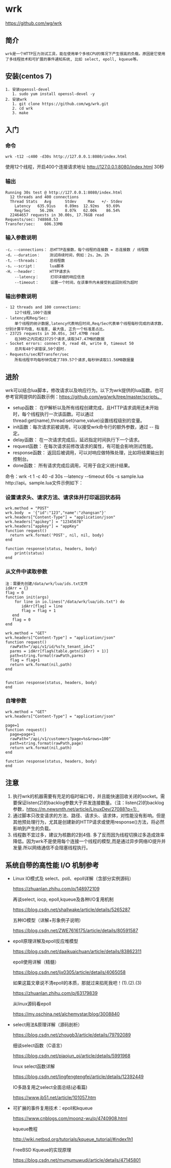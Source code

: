 # wrk
https://github.com/wg/wrk

## 简介
    wrk是一个HTTP压力测试工具，能在使用单个多核CPU的情况下产生很高的负载。原因是它使用了多线程技术和可扩展的事件通知系统, 比如 select, epoll, kqueue等。

## 安装(centos 7)
    1. 安装openssl-devel
       1. sudo yum install openssl-devel -y 
    2. 安装wrk
       1. git clone https://github.com/wg/wrk.git
       2. cd wrk
       3. make

## 入门

### 命令
```
wrk -t12 -c400 -d30s http://127.0.0.1:8080/index.html
```
使用12个线程，开启400个连接请求地址 http://127.0.0.1:8080/index.html 30秒
### 输出
```
Running 30s test @ http://127.0.0.1:8080/index.html
  12 threads and 400 connections
  Thread Stats   Avg      Stdev     Max   +/- Stdev
    Latency   635.91us    0.89ms  12.92ms   93.69%
    Req/Sec    56.20k     8.07k   62.00k    86.54%
  22464657 requests in 30.00s, 17.76GB read
Requests/sec: 748868.53
Transfer/sec:    606.33MB
```
### 输入参数说明
```
-c，--connections： 总HTTP连接数，每个线程的连接数 = 总连接数 / 线程数
-d，--duration：    测试持续时间，例如：2s，2m，2h
-t，--threads：     总线程数
-s，--script：      lua脚本
-H，--header：      HTTP请求头
    --latency：     打印详细的响应信息
    --timeout：     设置一个时间，在该事件内未接受到返回则视为超时
```
### 输出参数说明
```
- 12 threads and 100 connections:
    12个线程,100个连接
- latency和Req/Sec:
    单个线程的统计数据,latency代表响应时间,Req/Sec代表单个线程每秒完成的请求数，分别计算平均值, 标准差, 最大值, 正负一个标准差占比。
- 23725 requests in 30.05s, 347.47MB read
    在30秒之内完成23725个请求,读取347.47MB的数据
- Socket errors: connect 0, read 48, write 0, timeout 50
    总共有48个读错误,50个超时.
- Requests/sec和Transfer/sec
    所有线程平均每秒钟完成了789.57个请求,每秒钟读取11.56MB数据量
```

## 进阶

wrk可以结合lua脚本，修改请求以及响应行为。以下为wrk提供的lua函数。也可参考官网提供的函数示例：https://github.com/wg/wrk/tree/master/scripts。
- setup函数： 在IP解析以及所有线程创建完成，且HTTP请求调用还未开始时，每个线程执行一次该函数。可以通过thread:get(name),thread:set(name,value)设置线程级别的变量。
- init函数：每次请求前被调用，可以接受wrk命令行的额外参数，通过 -- 指定。
- delay函数： 在一次请求完成后，延迟指定时间执行下一个请求。
- request函数： 在每次请求前修改请求的属性，有可能会影响测试性能。
- response函数： 返回后被调用，可以对响应做特殊处理，比如将结果输出到控制台。
- done函数： 所有请求完成后调用，可用于自定义统计结果。

命令：wrk -t 1 -c 40 -d 30s --latency --timeout 60s -s sample.lua http://api。sample.lua文件示例如下：

### 设置请求头、请求方法、请求体并打印返回状态码
```
wrk.method = "POST"
wrk.body  = '{"id":"123","name":"zhangsan"}'
wrk.headers["Content-Type"] = "application/json"
wrk.headers["apikey"] = "12345678"
wrk.headers["appkey"] = "appKey"
function request()
  return wrk.format('POST', nil, nil, body)
end

function response(status, headers, body)
    print(status)
end
```

### 从文件中读取参数
```
注：需要先创建/data/wrk/lua/ids.txt文件
idArr = {}
flag = 0
function init(args)
    for line in io.lines("/data/wrk/lua/ids.txt") do
       idArr[flag] = line
       flag = flag + 1
   end
   flag = 0
end

wrk.method = "GET"
wrk.headers["Content-Type"] = "application/json"
function request()
  rawPath="/api/v1/id/%s?x_tenant_id=1"
  parms = idArr[flag%(table.getn(idArr) + 1)]
  path=string.format(rawPath,parms)
  flag = flag+1
  return wrk.format(nil,path)
end


function response(status, headers, body)
end
```

### 自增参数
```
wrk.method = "GET"
wrk.headers["Content-Type"] = "application/json"

page=1
function request()
  page=page+1
  rawPath="/api/v1/customers?page=%s&rows=100"
  path=string.format(rawPath,page)
  return wrk.format(nil,path)
end

function response(status, headers, body)
end
```

## 注意
1. 执行wrk的机器需要有充足的临时端口号，并且能快速回收关闭的socket。需要保证listen(2)的backlog参数大于并发连接数量。（注：listen(2)的backlog参数，https://m.newsmth.net/article/LinuxDev/27088?p=1）
2. 通过脚本只改变请求的方法、路径、请求头、请求体，对性能没有影响。但是其他预处理行为，尤其是创建新的HTTP请求或使用response()方法，将必然影响到产生的负载。
3. 线程数不宜过多，建议为核数的2到4倍. 多了反而因为线程切换过多造成效率降低。因为wrk不是使用每个连接一个线程的模型,而是通过异步网络IO提升并发量.所以网络通信不会阻塞线程执行。


## 系统自带的高性能 I/O 机制参考

- Linux IO模式及 select、poll、epoll详解（含部分实例源码）

  https://zhuanlan.zhihu.com/p/148972109

  再谈select, iocp, epoll,kqueue及各种I/O复用机制

  https://blog.csdn.net/shallwake/article/details/5265287

  五种IO模型（详解+形象例子说明）

  https://blog.csdn.net/ZWE7616175/article/details/80591587

  

- epoll原理详解及epoll反应堆模型

  https://blog.csdn.net/daaikuaichuan/article/details/83862311

  epoll使用详解（精髓）

  https://blog.csdn.net/ljx0305/article/details/4065058

  如果这篇文章说不清epoll的本质，那就过来掐死我吧！(1).(2).(3)

  https://zhuanlan.zhihu.com/p/63179839

  从linux源码看epoll

  https://my.oschina.net/alchemystar/blog/3008840

  

- select用法&原理详解（源码剖析）

  https://blog.csdn.net/zhougb3/article/details/79792089

  细谈select函数（C语言）

  https://blog.csdn.net/piaojun_pj/article/details/5991968

  linux select函数详解

  https://blog.csdn.net/lingfengtengfei/article/details/12392449

  IO多路复用之select全面总结(必看篇)

  https://www.jb51.net/article/101057.htm

  

- 可扩展的事件复用技术：epoll和kqueue

  https://www.cnblogs.com/moonz-wu/p/4740908.html

  kqueue教程

  http://wiki.netbsd.org/tutorials/kqueue_tutorial/#index1h1

  FreeBSD Kqueue的实现原理

  https://blog.csdn.net/mumumuwudi/article/details/47145801
